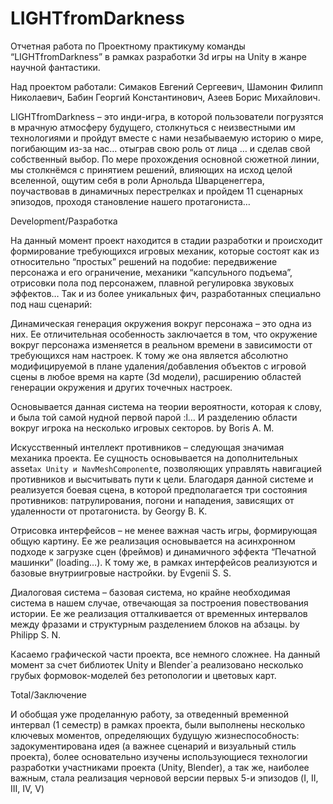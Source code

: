 # LIGHTfromDarkness
Отчетная работа по Проектному практикуму команды “LIGHTfromDarkness” в рамках разработки 3d игры на Unity в жанре научной фантастики.  

Над проектом работали: Симаков Евгений Сергеевич, Шамонин Филипп Николаевич, Бабин Георгий Константинович, Азеев Борис Михайлович.  

LIGHTfromDarkness – это инди-игра, в которой пользователи погрузятся в мрачную атмосферу будущего, столкнуться с неизвестными им технологиями и пройдут вместе с нами незабываемую историю о мире, погибающим из-за нас… отыграв свою роль от лица … и сделав свой собственный выбор.
По мере прохождения основной сюжетной линии, мы столкнёмся с принятием решений, влияющих на исход целой вселенной, ощутим себя в роли Арнольда Шварценеггера, поучаствовав в динамичных перестрелках и пройдем 11 сценарных эпизодов, проходя становление нашего протагониста…  


Development/Разработка  

На данный момент проект находится в стадии разработки и происходит формирование требующихся игровых механик, которые состоят как из относительно “простых” решений на подобие: передвижение персонажа и его ограничение, механики “капсульного подъема”, отрисовки пола под персонажем, плавной регулировка звуковых эффектов… Так и из более уникальных фич, разработанных специально под наш сценарий:  

Динамическая генерация окружения вокруг персонажа – это одна из них. Ее отличительная особенность заключается в том, что окружение вокруг персонажа изменяется в реальном времени в зависимости от требующихся нам настроек. К тому же она является абсолютно модифицируемой в плане удаления/добавления объектов с игровой сцены в любое время на карте (3d модели), расширению областей генерации окружения и других точечных настроек.  

Основывается данная система на теории вероятности, которая к слову, и была той самой нудной первой парой :l… И разделению области вокруг игрока на несколько игровых секторов. by Boris A. M.  

Искусственный интеллект противников – следующая значимая механика проекта. Ее сущность основывается на дополнительных asset`ах Unity и NavMeshComponent`e, позволяющих управлять навигацией противников и высчитывать пути к цели. Благодаря данной системе и реализуется боевая сцена, в которой предполагается три состояния противников: патрулирования, погони и нападения, зависящих от удаленности от протагониста. by Georgy B. K.  

Отрисовка интерфейсов – не менее важная часть игры, формирующая общую картину. Ее же реализация основывается на асинхронном подходе к загрузке сцен (фреймов) и динамичного эффекта “Печатной машинки” (loading…). К тому же, в рамках интерфейсов реализуются и базовые внутриигровые настройки. by Evgenii S. S.  

Диалоговая система – базовая система, но крайне необходимая система в нашем случае, отвечающая за построения повествования истории. Ее же реализация отталкивается от временных интервалов между фразами и структурным разделением блоков на абзацы. by Philipp S. N.  

Касаемо графической части проекта, все немного сложнее. На данный момент за счет библиотек Unity и Blender`a реализовано несколько грубых формовок-моделей без ретопологии и цветовых карт.  


Total/Заключение  

И обобщая уже проделанную работу, за отведенный временной интервал (1 семестр)  в рамках проекта, были выполнены несколько ключевых моментов, определяющих будущую жизнеспособность: задокументирована идея (а важнее сценарий и визуальный стиль проекта), более основательно изучены использующиеся технологии разработки участниками проекта (Unity, Blender), а так же, наиболее важным, стала реализация черновой версии первых 5-и эпизодов (I, II, III, IV, V)
